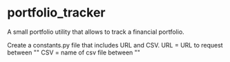 # portfolio_tracker

A small portfolio utility that allows to track a financial portfolio.

Create a constants.py file that includes URL and CSV.
URL = URL to request between ""
CSV = name of csv file between ""
